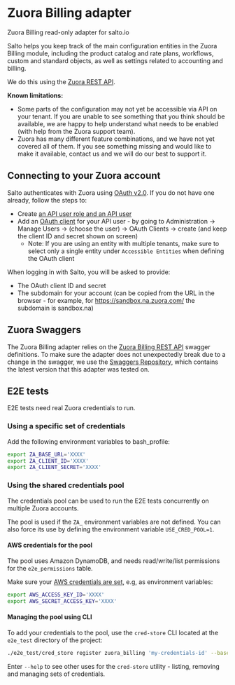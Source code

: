 # Zuora Billing adapter

Zuora Billing read-only adapter for salto.io

Salto helps you keep track of the main configuration entities in the Zuora Billing module, including the product catalog and rate plans, workflows, custom and standard objects, as well as settings related to accounting and billing.

We do this using the [Zuora REST API](https://www.zuora.com/developer/api-reference/).

**Known limitations:**

- Some parts of the configuration may not yet be accessible via API on your tenant. If you are unable to see something that you think should be available, we are happy to help understand what needs to be enabled (with help from the Zuora support team).
- Zuora has many different feature combinations, and we have not yet covered all of them. If you see something missing and would like to make it available, contact us and we will do our best to support it.

## Connecting to your Zuora account

Salto authenticates with Zuora using [OAuth v2.0](https://www.zuora.com/developer/api-reference/#section/Authentication/OAuth-v2.0). If you do not have one already, follow the steps to:

- Create [an API user role and an API user](https://knowledgecenter.zuora.com/Billing/Tenant_Management/A_Administrator_Settings/Manage_Users/Create_an_API_User)
- Add an [OAuth client](https://knowledgecenter.zuora.com/Billing/Tenant_Management/A_Administrator_Settings/Manage_Users#Create_an_OAuth_Client_for_a_User) for your API user - by going to Administration -> Manage Users -> (choose the user) -> OAuth Clients -> create (and keep the client ID and secret shown on screen)
  - Note: If you are using an entity with multiple tenants, make sure to select only a single entity under `Accessible Entities` when defining the OAuth client

When logging in with Salto, you will be asked to provide:

- The OAuth client ID and secret
- The subdomain for your account (can be copied from the URL in the browser - for example, for https://sandbox.na.zuora.com/ the subdomain is sandbox.na)

## Zuora Swaggers

The Zuora Billing adapter relies on the [Zuora Billing REST API](https://assets.zuora.com/zuora-documentation/swagger.yaml) swagger definitions.
To make sure the adapter does not unexpectedly break due to a change in the swagger, we use the [Swaggers Repository](https://github.com/salto-io/adapter-swaggers), which contains the latest version that this adapter was tested on.

## E2E tests

E2E tests need real Zuora credentials to run.

### Using a specific set of credentials

Add the following environment variables to bash_profile:

```bash
export ZA_BASE_URL='XXXX'
export ZA_CLIENT_ID='XXXX'
export ZA_CLIENT_SECRET='XXXX'
```

### Using the shared credentials pool

The credentials pool can be used to run the E2E tests concurrently on multiple Zuora accounts.

The pool is used if the `ZA_` environment variables are not defined. You can also force its use by defining the environment variable `USE_CRED_POOL=1`.

#### AWS credentials for the pool

The pool uses Amazon DynamoDB, and needs read/write/list permissions for the `e2e_permissions` table.

Make sure your [AWS credentials are set](https://docs.aws.amazon.com/cli/latest/userguide/cli-chap-configure.html), e.g, as environment variables:

```bash
export AWS_ACCESS_KEY_ID='XXXX'
export AWS_SECRET_ACCESS_KEY='XXXX'
```

#### Managing the pool using CLI

To add your credentials to the pool, use the `cred-store` CLI located at the `e2e_test` directory of the project:

```bash
./e2e_test/cred_store register zuora_billing 'my-credentials-id' --baseURL='https://rest.SANDBOX_SUBDOMAIN.zuora.com' --clientId='MYCLIENTID' --clientSecret='MYCLIENTSECRET'
```

Enter `--help` to see other uses for the `cred-store` utility - listing, removing and managing sets of credentials.
